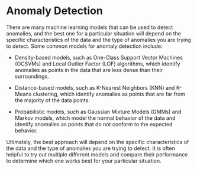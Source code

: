 # Anomaly Detection


There are many machine learning models that can be used to detect anomalies, and the best one for a particular situation will depend on the specific characteristics of the data and the type of anomalies you are trying to detect. Some common models for anomaly detection include:

- Density-based models, such as One-Class Support Vector Machines (OCSVMs) and Local Outlier Factor (LOF) algorithms, which identify anomalies as points in the data that are less dense than their surroundings.

- Distance-based models, such as K-Nearest Neighbors (KNN) and K-Means clustering, which identify anomalies as points that are far from the majority of the data points.

- Probabilistic models, such as Gaussian Mixture Models (GMMs) and Markov models, which model the normal behavior of the data and identify anomalies as points that do not conform to the expected behavior.

Ultimately, the best approach will depend on the specific characteristics of the data and the type of anomalies you are trying to detect. It is often helpful to try out multiple different models and compare their performance to determine which one works best for your particular situation.